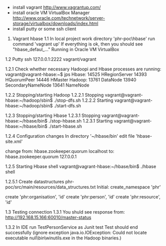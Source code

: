 - install vagrant http://www.vagrantup.com/
- install oracle VM VirtualBox Manager http://www.oracle.com/technetwork/server-storage/virtualbox/downloads/index.html
- install putty or some ssh client

1. Vagrant hbase
1.1 In local project work directory 'phr-poc\hbase' run command 'vagrant up'
If everything is ok, then you should see "hbase_defaul_..." Running in Oracle VM VirtualBox

1.2 Putty ssh 127.0.0.1:2222
vagrant/vagrant

1.2.1 Check whether necessary Hadoopi and Hbase processes are running:
vagrant@vagrant-hbase:~$ jps
Hbase:
14525 HRegionServer
14393 HQuorumPeer
14446 HMaster
Hadoop:
13761 DataNode
13940 SecondaryNameNode
13641 NameNode

1.2.2 Stopping/starting Hadoop
1.2.2.1 Stopping
vagrant@vagrant-hbase:~/hadoop/sbin$ ./stop-dfs.sh
1.2.2.2 Starting
vagrant@vagrant-hbase:~/hadoop/sbin$ ./start-dfs.sh

1.2.3 Stopping/starting Hbase 
1.2.3.1 Stopping
vagrant@vagrant-hbase:~/hbase/bin$ ./stop-hbase.sh
1.2.3.1 Starting
vagrant@vagrant-hbase:~/hbase/bin$ ./start-hbase.sh

1.2.4 Configuration changes
In directory '~/hbase/bin' edit file 'hbase-site.xml'

change from:
    <property>
        <name>hbase.zookeeper.quorum</name>
        <value>localhost</value>
    </property>
to:
    <property>
        <name>hbase.zookeeper.quorum</name>
        <value>127.0.0.1</value>
    </property>

1.2.5 Starting Hbase shell 
vagrant@vagrant-hbase:~/hbase/bin$ ./hbase shell

1.2.5.1 Create datastructures
phr-poc/src/main/resources/data_structures.txt
Initial:
create_namespace 'phr'

create 'phr:organisation', 'id'
create 'phr:person', 'id'
create 'phr:resource', 'id' 

1.3 Testing connection
1.3.1 You shuld see response from:
http://192.168.15.166:60010/master-status

1.3.2 In IDE run TestPersonService as Junit test
Test should end successfully (ignore exception java.io.IOException: Could not locate executable null\bin\winutils.exe in the Hadoop binaries.)

